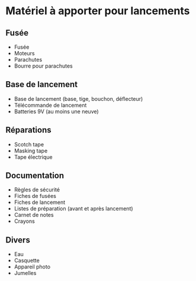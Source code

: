 # Matériel à apporter pour lancements

## Fusée

- Fusée
- Moteurs
- Parachutes
- Bourre pour parachutes

## Base de lancement

- Base de lancement (base, tige, bouchon, déflecteur)
- Télécommande de lancement
- Batteries 9V (au moins une neuve)

## Réparations

- Scotch tape
- Masking tape
- Tape électrique

## Documentation

- Règles de sécurité
- Fiches de fusées
- Fiches de lancement
- Listes de préparation (avant et après lancement)
- Carnet de notes
- Crayons

## Divers

- Eau
- Casquette
- Appareil photo
- Jumelles


